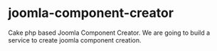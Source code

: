 joomla-component-creator
========================

Cake php based Joomla Component Creator.
We are going to build a service to create joomla component creation. 